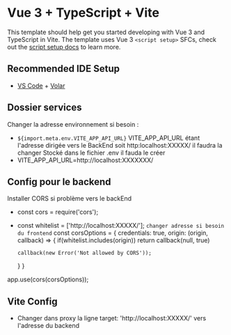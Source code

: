 # Vue 3 + TypeScript + Vite

This template should help get you started developing with Vue 3 and TypeScript in Vite. The template uses Vue 3 `<script setup>` SFCs, check out the [script setup docs](https://v3.vuejs.org/api/sfc-script-setup.html#sfc-script-setup) to learn more.

## Recommended IDE Setup

- [VS Code](https://code.visualstudio.com/) + [Volar](https://marketplace.visualstudio.com/items?itemName=Vue.volar)

## Dossier services

Changer la adresse environnement si besoin :
 - `${import.meta.env.VITE_APP_API_URL}` 
 VITE_APP_API_URL étant l'adresse dirigée vers le BackEnd soit http:localhost:XXXXX/ il faudra la changer
 Stocké dans le fichier .env il fauda le créer 
 - VITE_APP_API_URL=http://localhost:XXXXXXX/

## Config pour le backend

Installer CORS si problème vers le backEnd

- const cors = require('cors');

- const whitelist = ['http://localhost:XXXXX/']; `changer adresse si besoin du frontend`
const corsOptions = {
  credentials: true,
  origin: (origin, callback) => {
    if(whitelist.includes(origin))
      return callback(null, true)

      callback(new Error('Not allowed by CORS'));
  }
}

app.use(cors(corsOptions));

## Vite Config 
- Changer dans proxy la ligne  target: 'http://localhost:XXXXX/' vers l'adresse du backend